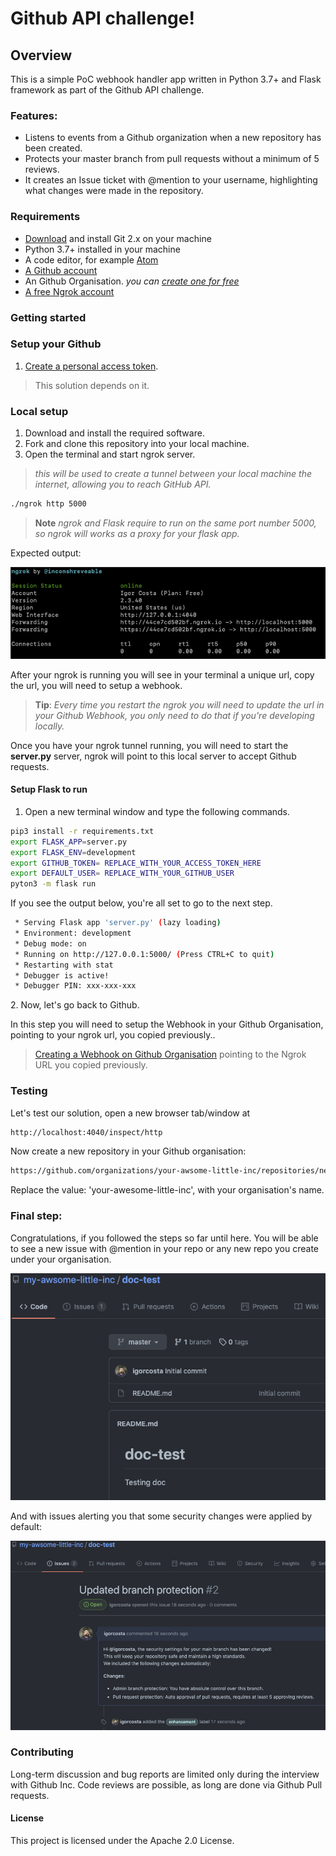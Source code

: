 # Github API challenge!

## Overview

This is a simple PoC webhook handler app written in Python 3.7+ and Flask framework as part of the Github API challenge.

### Features:

- Listens to events from a Github organization when a new repository has been created.
- Protects your master branch from pull requests without a minimum of 5 reviews.
- It creates an Issue ticket with @mention to your username, highlighting what changes were made in the repository.

### Requirements

- [Download](https://git-scm.com/) and install Git 2.x on your machine
- Python 3.7+ installed in your machine
- A code editor, for example [Atom](https://atom.io)
- [A Github account](https://github.com)
- An Github Organisation. _you can [create one for free](https://docs.github.com/en/organizations/collaborating-with-groups-in-organizations/creating-a-new-organization-from-scratch)_
- [A free Ngrok account](https://ngrok.com/)

### Getting started

### Setup your Github

1. [Create a personal access token](https://docs.github.com/en/github/authenticating-to-github/keeping-your-account-and-data-secure/creating-a-personal-access-token).

  > This solution depends on it.

### Local setup

1. Download and install the required software.
2. Fork and clone this repository into your local machine.
3. Open the terminal and start ngrok server.

  > _this will be used to create a tunnel between your local machine the internet, allowing you to reach GitHub API._

```bash
./ngrok http 5000
```

> **Note** _ngrok and Flask require to run on the same port number 5000, so ngrok will works as a proxy for your flask app._

Expected output:

![Alt text](/img/ngrok_example.png?raw=true "ngrok terminal output")

After your ngrok is running you will see in your terminal a unique url, copy the url, you will need to setup a webhook.

> **Tip**: _Every time you restart the ngrok you will need to update the url in your Github Webhook, you only need to do that if you're developing locally._

Once you have your ngrok tunnel running, you will need to start the **server.py** server, ngrok will point to this local server to accept Github requests.

#### Setup Flask to run

1. Open a new terminal window and type the following commands.

```bash
pip3 install -r requirements.txt
export FLASK_APP=server.py
export FLASK_ENV=development
export GITHUB_TOKEN= REPLACE_WITH_YOUR_ACCESS_TOKEN_HERE
export DEFAULT_USER= REPLACE_WITH_YOUR_GITHUB_USER
pyton3 -m flask run
```

If you see the output below, you're all set to go to the next step.

```bash
 * Serving Flask app 'server.py' (lazy loading)
 * Environment: development
 * Debug mode: on
 * Running on http://127.0.0.1:5000/ (Press CTRL+C to quit)
 * Restarting with stat
 * Debugger is active!
 * Debugger PIN: xxx-xxx-xxx
```

2\. Now, let's go back to Github.

In this step you will need to setup the Webhook in your Github Organisation, pointing to your ngrok url, you copied previously..

> [Creating a Webhook on Github Organisation](https://docs.github.com/en/developers/webhooks-and-events/webhooks/creating-webhooks#setting-up-a-webhook) pointing to the Ngrok URL you copied previously.

### Testing

Let's test our solution, open a new browser tab/window at

```bash
http://localhost:4040/inspect/http
```

Now create a new repository in your Github organisation:

```bash
https://github.com/organizations/your-awsome-little-inc/repositories/new
```

Replace the value: 'your-awesome-little-inc', with your organisation's name.

### Final step:

Congratulations, if you followed the steps so far until here. You will be able to see a new issue with @mention in your repo or any new repo you create under your organisation.

![Alt text](/img/repo-created.png?raw=true "ngrok terminal output")

And with issues alerting you that some security changes were applied by default:

![Alt text](/img/issue-created.png?raw=true "ngrok terminal output")

### Contributing

Long-term discussion and bug reports are limited only during the interview with Github Inc. Code reviews are possible, as long are done via Github Pull requests.

#### License

This project is licensed under the Apache 2.0 License.
